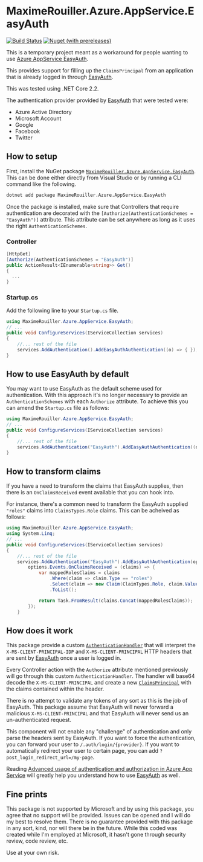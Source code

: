# MaximeRouiller.Azure.AppService.EasyAuth

[![Build Status](https://dev.azure.com/marouill/Azure.AppService.EasyAuth/_apis/build/status/MaximRouiller.MaximeRouiller.Azure.AppService.EasyAuth?branchName=master)](https://dev.azure.com/marouill/Azure.AppService.EasyAuth/_build/latest?definitionId=5&branchName=master)
[![Nuget (with prereleases)](https://img.shields.io/nuget/vpre/MaximeRouiller.Azure.AppService.EasyAuth.svg)][NuGetPackage]

This is a temporary project meant as a workaround for people wanting to use [Azure AppService EasyAuth][EasyAuth].

This provides support for filling up the `ClaimsPrincipal` from an application that is already logged in through [EasyAuth][EasyAuth].

This was tested using .NET Core 2.2.

The authentication provider provided by [EasyAuth][EasyAuth] that were tested were:

* Azure Active Directory
* Microsoft Account
* Google
* Facebook
* Twitter

## How to setup

First, install the NuGet package [`MaximeRouiller.Azure.AppService.EasyAuth`](https://www.nuget.org/packages/MaximeRouiller.Azure.AppService.EasyAuth/). This can be done either directly from Visual Studio or by running a CLI command like the following.

```bash
dotnet add package MaximeRouiller.Azure.AppService.EasyAuth
```

Once the package is installed, make sure that Controllers that require authentication are decorated with the `[Authorize(AuthenticationSchemes = "EasyAuth")]` attribute. This attribute can be set anywhere as long as it uses the right `AuthenticationSchemes`.

### Controller

```csharp
[HttpGet]
[Authorize(AuthenticationSchemes = "EasyAuth")]
public ActionResult<IEnumerable<string>> Get()
{
  ...
}
```

### Startup.cs

Add the following line to your `Startup.cs` file.

```csharp
using MaximeRouiller.Azure.AppService.EasyAuth;
// ...
public void ConfigureServices(IServiceCollection services)
{
    //... rest of the file
    services.AddAuthentication().AddEasyAuthAuthentication((o) => { });
}
```

## How to use EasyAuth by default

You may want to use EasyAuth as the default scheme used for authentication.  With this approach it's no longer necessary to provide an `AuthenticationSchemes` with each `Authorize` attribute.  To achieve this you can amend the `Startup.cs` file as follows:


```csharp
using MaximeRouiller.Azure.AppService.EasyAuth;
// ...
public void ConfigureServices(IServiceCollection services)
{
    //... rest of the file
    services.AddAuthentication("EasyAuth").AddEasyAuthAuthentication((o) => { });
}
```

## How to transform claims

If you have a need to transform the claims that EasyAuth supplies, then there is an `OnClaimsReceived` event available that you can hook into.

For instance, there's a common need to transform the EasyAuth supplied `"roles"` claims into `ClaimsTypes.Role` claims.  This can be acheived as follows:

```csharp
using MaximeRouiller.Azure.AppService.EasyAuth;
using System.Linq;
// ...
public void ConfigureServices(IServiceCollection services)
{
    //... rest of the file
    services.AddAuthentication("EasyAuth").AddEasyAuthAuthentication(options =>
        options.Events.OnClaimsReceived = (claims) => {
            var mappedRolesClaims = claims
                .Where(claim => claim.Type == "roles")
                .Select(claim => new Claim(ClaimTypes.Role, claim.Value))
                .ToList();

            return Task.FromResult(claims.Concat(mappedRolesClaims));
        });
    }
```

## How does it work

This package provide a custom [`AuthenticationHandler`](https://docs.microsoft.com/dotnet/api/microsoft.aspnetcore.authentication.authenticationhandler-1?view=aspnetcore-2.2&WT.mc_id=easyauth-github-marouill) that will interpret the `X-MS-CLIENT-PRINCIPAL-IDP` and `X-MS-CLIENT-PRINCIPAL` HTTP headers that are sent by [EasyAuth][EasyAuth] once a user is logged in.

Every Controller action with the `Authorize` attribute mentioned previously will go through this custom `AuthenticationHandler`. The handler will base64 decode the `X-MS-CLIENT-PRINCIPAL` and create a new [`ClaimsPrincipal`](https://docs.microsoft.com/dotnet/api/system.security.claims.claimsprincipal?view=netcore-2.2&WT.mc_id=easyauth-github-marouill) with the claims contained within the header.

There is no attempt to validate any tokens of any sort as this is the job of EasyAuth. This package assume that EasyAuth will never forward a malicious `X-MS-CLIENT-PRINCIPAL` and that EasyAuth will never send us an un-authenticated request.

This component will not enable any "challenge" of authentication and only parse the headers sent by EasyAuth. If you want to force the authentication, you can forward your user to `/.auth/login/{provider}`. If you want to automatically redirect your user to certain page, you can add `?post_login_redirect_url=/my-page`.

Reading [Advanced usage of authentication and authorization in Azure App Service](https://docs.microsoft.com/azure/app-service/app-service-authentication-how-to?WT.mc_id=easyauth-github-marouill) will greatly help you understand how to use [EasyAuth][EasyAuth] as well.

## Fine prints

This package is not supported by Microsoft and by using this package, you agree that no support will be provided. Issues can be opened and I will do my best to resolve them. There is no guarantee provided with this package in any sort, kind, nor will there be in the future. While this coded was created while I'm employed at Microsoft, it hasn't gone through security review, code review, etc.

Use at your own risk.

[EasyAuth]: https://docs.microsoft.com/azure/app-service/overview-authentication-authorization?WT.mc_id=easyauth-github-marouill
[NuGetPackage]: https://www.nuget.org/packages/MaximeRouiller.Azure.AppService.EasyAuth/
